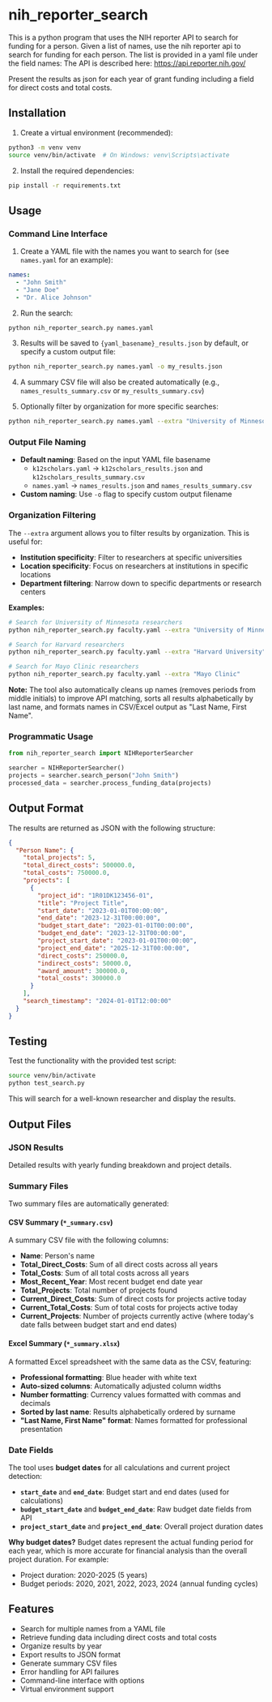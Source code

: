 # nih_reporter_search

This is a python program that uses the NIH reporter API to
search for funding for a person.
Given a list of names, use the nih reporter api to search for
funding for each person.
The list is provided in a yaml file under the field names:
The API is described here: https://api.reporter.nih.gov/

Present the results as json for each year of grant funding including a field for direct costs and total costs.

## Installation

1. Create a virtual environment (recommended):
```bash
python3 -m venv venv
source venv/bin/activate  # On Windows: venv\Scripts\activate
```

2. Install the required dependencies:
```bash
pip install -r requirements.txt
```

## Usage

### Command Line Interface

1. Create a YAML file with the names you want to search for (see `names.yaml` for an example):
```yaml
names:
  - "John Smith"
  - "Jane Doe"
  - "Dr. Alice Johnson"
```

2. Run the search:
```bash
python nih_reporter_search.py names.yaml
```

3. Results will be saved to `{yaml_basename}_results.json` by default, or specify a custom output file:
```bash
python nih_reporter_search.py names.yaml -o my_results.json
```

4. A summary CSV file will also be created automatically (e.g., `names_results_summary.csv` or `my_results_summary.csv`)

5. Optionally filter by organization for more specific searches:
```bash
python nih_reporter_search.py names.yaml --extra "University of Minnesota"
```

### Output File Naming

- **Default naming**: Based on the input YAML file basename
  - `k12scholars.yaml` → `k12scholars_results.json` and `k12scholars_results_summary.csv`
  - `names.yaml` → `names_results.json` and `names_results_summary.csv`
- **Custom naming**: Use `-o` flag to specify custom output filename

### Organization Filtering

The `--extra` argument allows you to filter results by organization. This is useful for:

- **Institution specificity**: Filter to researchers at specific universities
- **Location specificity**: Focus on researchers at institutions in specific locations
- **Department filtering**: Narrow down to specific departments or research centers

**Examples:**
```bash
# Search for University of Minnesota researchers
python nih_reporter_search.py faculty.yaml --extra "University of Minnesota"

# Search for Harvard researchers  
python nih_reporter_search.py faculty.yaml --extra "Harvard University"

# Search for Mayo Clinic researchers
python nih_reporter_search.py faculty.yaml --extra "Mayo Clinic"
```

**Note:** The tool also automatically cleans up names (removes periods from middle initials) to improve API matching, sorts all results alphabetically by last name, and formats names in CSV/Excel output as "Last Name, First Name".

### Programmatic Usage

```python
from nih_reporter_search import NIHReporterSearcher

searcher = NIHReporterSearcher()
projects = searcher.search_person("John Smith")
processed_data = searcher.process_funding_data(projects)
```

## Output Format

The results are returned as JSON with the following structure:

```json
{
  "Person Name": {
    "total_projects": 5,
    "total_direct_costs": 500000.0,
    "total_costs": 750000.0,
    "projects": [
      {
        "project_id": "1R01DK123456-01",
        "title": "Project Title",
        "start_date": "2023-01-01T00:00:00",
        "end_date": "2023-12-31T00:00:00",
        "budget_start_date": "2023-01-01T00:00:00",
        "budget_end_date": "2023-12-31T00:00:00",
        "project_start_date": "2023-01-01T00:00:00",
        "project_end_date": "2025-12-31T00:00:00",
        "direct_costs": 250000.0,
        "indirect_costs": 50000.0,
        "award_amount": 300000.0,
        "total_costs": 300000.0
      }
    ],
    "search_timestamp": "2024-01-01T12:00:00"
  }
}
```

## Testing

Test the functionality with the provided test script:
```bash
source venv/bin/activate
python test_search.py
```

This will search for a well-known researcher and display the results.

## Output Files

### JSON Results
Detailed results with yearly funding breakdown and project details.

### Summary Files
Two summary files are automatically generated:

#### CSV Summary (`*_summary.csv`)
A summary CSV file with the following columns:
- **Name**: Person's name
- **Total_Direct_Costs**: Sum of all direct costs across all years
- **Total_Costs**: Sum of all total costs across all years  
- **Most_Recent_Year**: Most recent budget end date year
- **Total_Projects**: Total number of projects found
- **Current_Direct_Costs**: Sum of direct costs for projects active today
- **Current_Total_Costs**: Sum of total costs for projects active today
- **Current_Projects**: Number of projects currently active (where today's date falls between budget start and end dates)

#### Excel Summary (`*_summary.xlsx`)
A formatted Excel spreadsheet with the same data as the CSV, featuring:
- **Professional formatting**: Blue header with white text
- **Auto-sized columns**: Automatically adjusted column widths
- **Number formatting**: Currency values formatted with commas and decimals
- **Sorted by last name**: Results alphabetically ordered by surname
- **"Last Name, First Name" format**: Names formatted for professional presentation

### Date Fields

The tool uses **budget dates** for all calculations and current project detection:

- **`start_date`** and **`end_date`**: Budget start and end dates (used for calculations)
- **`budget_start_date`** and **`budget_end_date`**: Raw budget date fields from API
- **`project_start_date`** and **`project_end_date`**: Overall project duration dates

**Why budget dates?** Budget dates represent the actual funding period for each year, which is more accurate for financial analysis than the overall project duration. For example:
- Project duration: 2020-2025 (5 years)
- Budget periods: 2020, 2021, 2022, 2023, 2024 (annual funding cycles)

## Features

- Search for multiple names from a YAML file
- Retrieve funding data including direct costs and total costs
- Organize results by year
- Export results to JSON format
- Generate summary CSV files
- Error handling for API failures
- Command-line interface with options
- Virtual environment support


